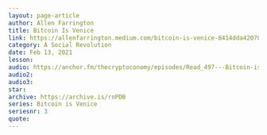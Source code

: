 ```yaml
---
layout: page-article
author: Allen Farrington
title: Bitcoin Is Venice
link: https://allenfarrington.medium.com/bitcoin-is-venice-8414dda42070
category: A Social Revolution
date: Feb 13, 2021
lesson: 
audio: https://anchor.fm/thecryptoconomy/episodes/Read_497---Bitcoin-is-Venice-Allen-Farrington-eqrnhe
audio2: 
audio3: 
star: 
archive: https://archive.is/rnPDB
series: Bitcoin is Venice
seriesnr: 3
quote: 
---
```

